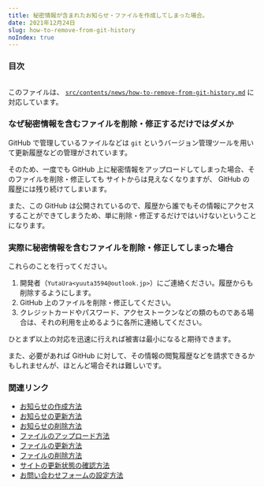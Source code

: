 ```yaml
---
title: 秘密情報が含まれたお知らせ・ファイルを作成してしまった場合。
date: 2021年12月24日
slug: how-to-remove-from-git-history
noIndex: true
---
```


### 目次

```toc

```

このファイルは、 [`src/contents/news/how-to-remove-from-git-history.md`](https://github.com/sshihci/sshihci.github.io/blob/develop/src/contents/news/how-to-remove-from-git-history.md) に対応しています。

### なぜ秘密情報を含むファイルを削除・修正するだけではダメか

GitHub で管理しているファイルなどは `git` というバージョン管理ツールを用いて更新履歴などの管理がされています。

そのため、一度でも GitHub 上に秘密情報をアップロードしてしまった場合、そのファイルを削除・修正しても サイトからは見えなくなりますが、 GitHub の履歴には残り続けてしまいます。

また、この GitHub は公開されているので、履歴から誰でもその情報にアクセスすることができてしまうため、単に削除・修正するだけではいけないということになります。

### 実際に秘密情報を含むファイルを削除・修正してしまった場合

これらのことを行ってください。

1. 開発者（`YutaUra<yuuta3594@outlook.jp>`）にご連絡ください。履歴からも削除するようにします。
2. GitHub 上のファイルを削除・修正してください。
3. クレジットカードやパスワード、アクセストークンなどの類のものである場合は、それの利用を止めるように各所に連絡してください。

ひとまず以上の対応を迅速に行えれば被害は最小になると期待できます。

また、必要があれば GitHub に対して、その情報の閲覧履歴などを請求できるかもしれませんが、ほとんど場合それは難しいです。

### 関連リンク

- [お知らせの作成方法](../how-to-create-news)
- [お知らせの更新方法](../how-to-update-news)
- [お知らせの削除方法](../how-to-delete-news)
- [ファイルのアップロード方法](../how-to-upload-file)
- [ファイルの更新方法](../how-to-update-file)
- [ファイルの削除方法](../how-to-delete-file)
- [サイトの更新状態の確認方法](../how-to-check-deploy)
- [お問い合わせフォームの設定方法](../how-to-connect-contact-form)
